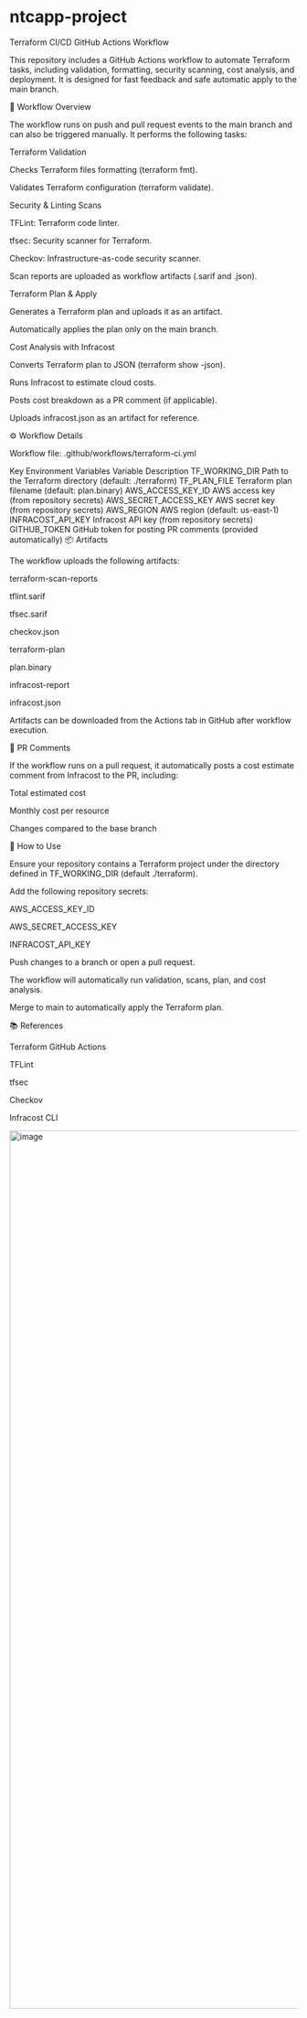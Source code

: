 # ntcapp-project
Terraform CI/CD GitHub Actions Workflow

This repository includes a GitHub Actions workflow to automate Terraform tasks, including validation, formatting, security scanning, cost analysis, and deployment. It is designed for fast feedback and safe automatic apply to the main branch.

🚀 Workflow Overview

The workflow runs on push and pull request events to the main branch and can also be triggered manually. It performs the following tasks:

Terraform Validation

Checks Terraform files formatting (terraform fmt).

Validates Terraform configuration (terraform validate).

Security & Linting Scans

TFLint: Terraform code linter.

tfsec: Security scanner for Terraform.

Checkov: Infrastructure-as-code security scanner.

Scan reports are uploaded as workflow artifacts (.sarif and .json).

Terraform Plan & Apply

Generates a Terraform plan and uploads it as an artifact.

Automatically applies the plan only on the main branch.

Cost Analysis with Infracost

Converts Terraform plan to JSON (terraform show -json).

Runs Infracost to estimate cloud costs.

Posts cost breakdown as a PR comment (if applicable).

Uploads infracost.json as an artifact for reference.

⚙️ Workflow Details

Workflow file: .github/workflows/terraform-ci.yml

Key Environment Variables
Variable	Description
TF_WORKING_DIR	Path to the Terraform directory (default: ./terraform)
TF_PLAN_FILE	Terraform plan filename (default: plan.binary)
AWS_ACCESS_KEY_ID	AWS access key (from repository secrets)
AWS_SECRET_ACCESS_KEY	AWS secret key (from repository secrets)
AWS_REGION	AWS region (default: us-east-1)
INFRACOST_API_KEY	Infracost API key (from repository secrets)
GITHUB_TOKEN	GitHub token for posting PR comments (provided automatically)
📦 Artifacts

The workflow uploads the following artifacts:

terraform-scan-reports

tflint.sarif

tfsec.sarif

checkov.json

terraform-plan

plan.binary

infracost-report

infracost.json

Artifacts can be downloaded from the Actions tab in GitHub after workflow execution.

📝 PR Comments

If the workflow runs on a pull request, it automatically posts a cost estimate comment from Infracost to the PR, including:

Total estimated cost

Monthly cost per resource

Changes compared to the base branch

🔧 How to Use

Ensure your repository contains a Terraform project under the directory defined in TF_WORKING_DIR (default ./terraform).

Add the following repository secrets:

AWS_ACCESS_KEY_ID

AWS_SECRET_ACCESS_KEY

INFRACOST_API_KEY

Push changes to a branch or open a pull request.

The workflow will automatically run validation, scans, plan, and cost analysis.

Merge to main to automatically apply the Terraform plan.

📚 References

Terraform GitHub Actions

TFLint

tfsec

Checkov

Infracost CLI

<img width="1024" height="1536" alt="image" src="https://github.com/user-attachments/assets/5a4c9d85-60d5-4150-ad43-549bb937a235" />

